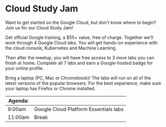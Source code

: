 # Cloud Study Jam

Want to get started on the Google Cloud, but don't know where to begin? Join us for our Cloud Study Jam!  

Get official Google training, a $55+ value, free of charge. Together we'll work through 4 Google Cloud labs. You will get hands-on experience with the cloud console, Kubernetes and Machine Learning.   

Then after the meetup, you will have free access to 3 more labs you can finish at home. Complete all 7 labs and earn a Google-hosted badge for your online profile.  

Bring a laptop (PC, Mac or Chromebook)! The labs will run on all of the latest versions of the popular browsers. For the best experience, make sure your laptop has Firefox or Chrome installed.  

| Agenda: | |
|---|---|
| 9:00am |  Google Cloud Platform Essentials labs |
| 11:00am | Break |
